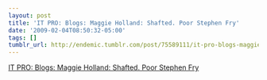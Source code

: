 ```yaml
---
layout: post
title: 'IT PRO: Blogs: Maggie Holland: Shafted. Poor Stephen Fry'
date: '2009-02-04T08:50:32-05:00'
tags: []
tumblr_url: http://endemic.tumblr.com/post/75589111/it-pro-blogs-maggie-holland-shafted-poor
---
```

[IT PRO: Blogs: Maggie Holland: Shafted. Poor Stephen Fry](http://www.itpro.co.uk/blogs/maggieh/2009/02/03/shafted-poor-stephen-fry/)  

